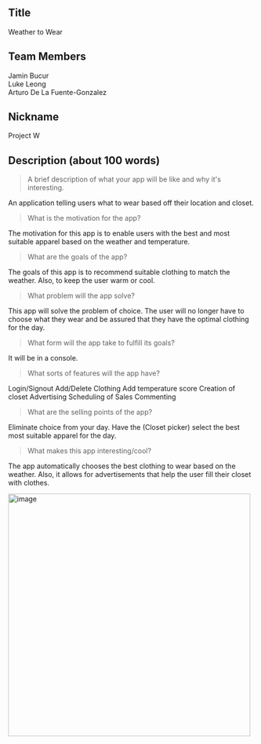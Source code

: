 ## Title
Weather to Wear

## Team Members 
Jamin Bucur <br>
Luke Leong <br>
Arturo De La Fuente-Gonzalez <br>
 
## Nickname
Project W


## Description (about 100 words)

> A brief description of what your app will be like and why it's
> interesting.<br>

An application telling users what to wear based off their location and closet. 

> What is the motivation for the app?<br>

The motivation for this app is to enable users with the best and most suitable apparel based on the weather and temperature.

> What are the goals of the app?<br>

The goals of this app is to recommend suitable clothing to match the weather. Also, to keep the user warm or cool.

> What problem will the app solve?<br>

This app will solve the problem of choice. The user will no longer have to choose what they wear and be assured that they have the optimal clothing for the day.

> What form will the app take to fulfill its goals?<br>

It will be in a console.

> What sorts of features will the app have?<br>

Login/Signout
Add/Delete Clothing
Add temperature score
Creation of closet
Advertising
Scheduling of Sales
Commenting



> What are the selling points of the app?

Eliminate choice from your day. Have the (Closet picker) select the best most suitable apparel for the day.

> What makes this app interesting/cool?

The app automatically chooses the best clothing to wear based on the weather. Also, it allows for advertisements that help the user fill their closet with clothes.

<img width="494" alt="image" src="https://github.com/JaminBucur/Group-5/assets/142348463/76502cf2-3d84-4716-b015-e225c5e6c700">

